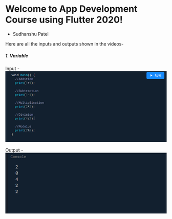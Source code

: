 # Welcome to App Development Course using Flutter 2020!
- Sudhanshu Patel

Here are all the inputs and outputs shown in the videos-

<H5>1. Variable</H5>
Input - 
<img src = "https://github.com/sudhanshu-patel/App-Development/blob/main/arithhmetiic_input.PNG?raw=true">

Output - 
<img src = "https://github.com/sudhanshu-patel/App-Development/blob/main/arithhmetiic_output.PNG?raw=true">

